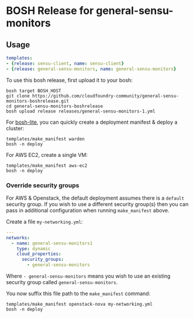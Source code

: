 BOSH Release for general-sensu-monitors
=======================================

Usage
-----

```yaml
templates:
- {release: sensu-client, name: sensu-client}
- {release: general-sensu-monitors, name: general-sensu-monitors}
```

To use this bosh release, first upload it to your bosh:

```
bosh target BOSH_HOST
git clone https://github.com/cloudfoundry-community/general-sensu-monitors-boshrelease.git
cd general-sensu-monitors-boshrelease
bosh upload release releases/general-sensu-monitors-1.yml
```

For [bosh-lite](https://github.com/cloudfoundry/bosh-lite), you can quickly create a deployment manifest & deploy a cluster:

```
templates/make_manifest warden
bosh -n deploy
```

For AWS EC2, create a single VM:

```
templates/make_manifest aws-ec2
bosh -n deploy
```

### Override security groups

For AWS & Openstack, the default deployment assumes there is a `default` security group. If you wish to use a different security group(s) then you can pass in additional configuration when running `make_manifest` above.

Create a file `my-networking.yml`:

```yaml
---
networks:
  - name: general-sensu-monitors1
    type: dynamic
    cloud_properties:
      security_groups:
        - general-sensu-monitors
```

Where `- general-sensu-monitors` means you wish to use an existing security group called `general-sensu-monitors`.

You now suffix this file path to the `make_manifest` command:

```
templates/make_manifest openstack-nova my-networking.yml
bosh -n deploy
```
